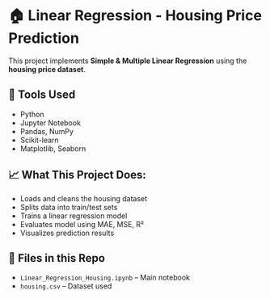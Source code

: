 # 🏠 Linear Regression - Housing Price Prediction

This project implements **Simple & Multiple Linear Regression** using the **housing price dataset**.

## 🔧 Tools Used
- Python
- Jupyter Notebook
- Pandas, NumPy
- Scikit-learn
- Matplotlib, Seaborn

## 📈 What This Project Does:
- Loads and cleans the housing dataset
- Splits data into train/test sets
- Trains a linear regression model
- Evaluates model using MAE, MSE, R²
- Visualizes prediction results

## 📁 Files in this Repo
- `Linear_Regression_Housing.ipynb` – Main notebook
- `housing.csv` – Dataset used
